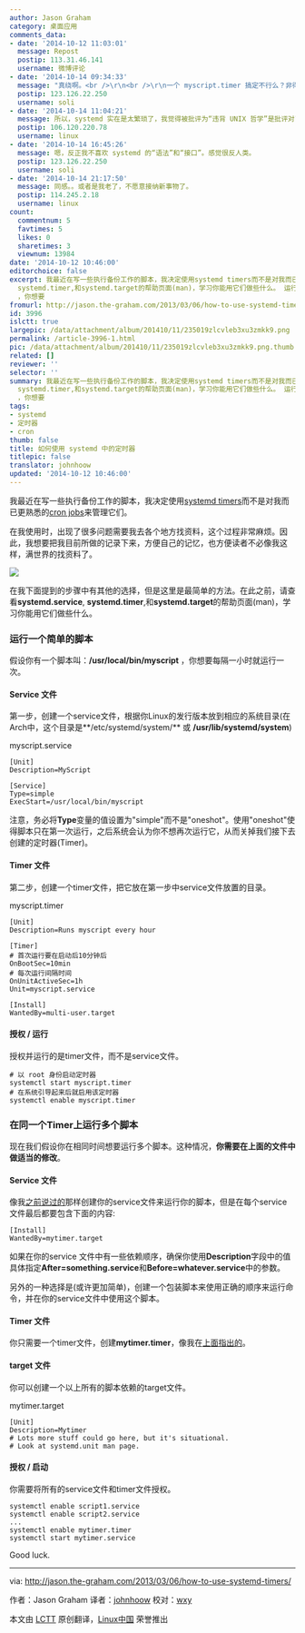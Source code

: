 ```yaml
---
author: Jason Graham
category: 桌面应用
comments_data:
- date: '2014-10-12 11:03:01'
  message: Repost
  postip: 113.31.46.141
  username: 微博评论
- date: '2014-10-14 09:34:33'
  message: "真绕啊。<br />\r\n<br />\r\n一个 myscript.timer 搞定不行么？非得再搞个 myscript.service。。。"
  postip: 123.126.22.250
  username: soli
- date: '2014-10-14 11:04:21'
  message: 所以，systemd 实在是太繁琐了，我觉得被批评为“违背 UNIX 哲学”是批评对了。
  postip: 106.120.220.78
  username: linux
- date: '2014-10-14 16:45:26'
  message: 嗯，反正我不喜欢 systemd 的“语法”和“接口”。感觉很反人类。
  postip: 123.126.22.250
  username: soli
- date: '2014-10-14 21:17:50'
  message: 同感。。或者是我老了，不愿意接纳新事物了。
  postip: 114.245.2.18
  username: linux
count:
  commentnum: 5
  favtimes: 5
  likes: 0
  sharetimes: 3
  viewnum: 13984
date: '2014-10-12 10:46:00'
editorchoice: false
excerpt: 我最近在写一些执行备份工作的脚本，我决定使用systemd timers而不是对我而已更熟悉的cron jobs来管理它们。 在我使用时，出现了很多问题需要我去各个地方找资料，这个过程非常麻烦。因此，我想要把我目前所做的记录下来，方便自己的记忆，也方便读者不必像我这样，满世界的找资料了。  在我下面提到的步骤中有其他的选择，但是这里是最简单的方法。在此之前，请查看systemd.service,
  systemd.timer,和systemd.target的帮助页面(man)，学习你能用它们做些什么。 运行一个简单的脚本 假设你有一个脚本叫：/usr/local/bin/myscript
  ，你想要
fromurl: http://jason.the-graham.com/2013/03/06/how-to-use-systemd-timers/
id: 3996
islctt: true
largepic: /data/attachment/album/201410/11/235019zlcvleb3xu3zmkk9.png
permalink: /article-3996-1.html
pic: /data/attachment/album/201410/11/235019zlcvleb3xu3zmkk9.png.thumb.jpg
related: []
reviewer: ''
selector: ''
summary: 我最近在写一些执行备份工作的脚本，我决定使用systemd timers而不是对我而已更熟悉的cron jobs来管理它们。 在我使用时，出现了很多问题需要我去各个地方找资料，这个过程非常麻烦。因此，我想要把我目前所做的记录下来，方便自己的记忆，也方便读者不必像我这样，满世界的找资料了。  在我下面提到的步骤中有其他的选择，但是这里是最简单的方法。在此之前，请查看systemd.service,
  systemd.timer,和systemd.target的帮助页面(man)，学习你能用它们做些什么。 运行一个简单的脚本 假设你有一个脚本叫：/usr/local/bin/myscript
  ，你想要
tags:
- systemd
- 定时器
- cron
thumb: false
title: 如何使用 systemd 中的定时器
titlepic: false
translator: johnhoow
updated: '2014-10-12 10:46:00'
---
```


我最近在写一些执行备份工作的脚本，我决定使用[systemd timers](https://fedoraproject.org/wiki/User:Johannbg/QA/Systemd/Systemd.timer)而不是对我而已更熟悉的[cron jobs](https://en.wikipedia.org/wiki/Cron)来管理它们。


在我使用时，出现了很多问题需要我去各个地方找资料，这个过程非常麻烦。因此，我想要把我目前所做的记录下来，方便自己的记忆，也方便读者不必像我这样，满世界的找资料了。


![](/data/attachment/album/201410/11/235019zlcvleb3xu3zmkk9.png)


在我下面提到的步骤中有其他的选择，但是这里是最简单的方法。在此之前，请查看**systemd.service**, **systemd.timer**,和**systemd.target**的帮助页面(man)，学习你能用它们做些什么。


### 运行一个简单的脚本


假设你有一个脚本叫：**/usr/local/bin/myscript** ，你想要每隔一小时就运行一次。


#### Service 文件


第一步，创建一个service文件，根据你Linux的发行版本放到相应的系统目录(在Arch中，这个目录是**/etc/systemd/system/** 或 **/usr/lib/systemd/system**)


myscript.service



```
[Unit]
Description=MyScript

[Service]
Type=simple
ExecStart=/usr/local/bin/myscript

```

注意，务必将**Type**变量的值设置为"simple"而不是"oneshot"。使用"oneshot"使得脚本只在第一次运行，之后系统会认为你不想再次运行它，从而关掉我们接下去创建的定时器(Timer)。


#### Timer 文件


第二步，创建一个timer文件，把它放在第一步中service文件放置的目录。


myscript.timer



```
[Unit]
Description=Runs myscript every hour

[Timer]
# 首次运行要在启动后10分钟后 
OnBootSec=10min
# 每次运行间隔时间
OnUnitActiveSec=1h
Unit=myscript.service

[Install]
WantedBy=multi-user.target

```

#### 授权 / 运行


授权并运行的是timer文件，而不是service文件。



```
# 以 root 身份启动定时器
systemctl start myscript.timer
# 在系统引导起来后就启用该定时器 
systemctl enable myscript.timer

```

### 在同一个Timer上运行多个脚本


现在我们假设你在相同时间想要运行多个脚本。这种情况，**你需要在上面的文件中做适当的修改**。


#### Service 文件


像我[之前说过的](http://jason.the-graham.com/2013/03/06/how-to-use-systemd-timers/#service-file)那样创建你的service文件来运行你的脚本，但是在每个service 文件最后都要包含下面的内容:



```
[Install]
WantedBy=mytimer.target

```

如果在你的service 文件中有一些依赖顺序，确保你使用**Description**字段中的值具体指定**After=something.service**和**Before=whatever.service**中的参数。


另外的一种选择是(或许更加简单)，创建一个包装脚本来使用正确的顺序来运行命令，并在你的service文件中使用这个脚本。


#### Timer 文件


你只需要一个timer文件，创建**mytimer.timer**，像我在[上面指出的](4)。


#### target 文件


你可以创建一个以上所有的脚本依赖的target文件。


mytimer.target



```
[Unit]
Description=Mytimer
# Lots more stuff could go here, but it's situational.
# Look at systemd.unit man page.

```

#### 授权 / 启动


你需要将所有的service文件和timer文件授权。



```
systemctl enable script1.service
systemctl enable script2.service
...
systemctl enable mytimer.timer
systemctl start mytimer.service

```

Good luck.




---


via: <http://jason.the-graham.com/2013/03/06/how-to-use-systemd-timers/>


作者：Jason Graham 译者：[johnhoow](https://github.com/johnhoow) 校对：[wxy](https://github.com/wxy)


本文由 [LCTT](https://github.com/LCTT/TranslateProject) 原创翻译，[Linux中国](http://linux.cn/) 荣誉推出